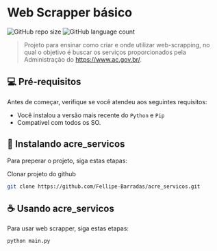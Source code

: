 # Web Scrapper básico
![GitHub repo size](https://img.shields.io/github/repo-size/Fellipe-Barradas/acre_servicos)
![GitHub language count](https://img.shields.io/github/languages/count/Fellipe-Barradas/acre_servicos)
> Projeto para ensinar como criar e onde utilizar web-scrapping, no qual o objetivo é buscar os serviços proporcionados pela Administração do https://www.ac.gov.br/.

## 💻 Pré-requisitos

Antes de começar, verifique se você atendeu aos seguintes requisitos:

- Você instalou a versão mais recente do `Python` e `Pip`
- Compativel com todos os SO.

## 🚀 Instalando acre_servicos

Para preperar o projeto, siga estas etapas:

Clonar projeto do github
``` Bash
git clone https://github.com/Fellipe-Barradas/acre_servicos.git
```
## ☕ Usando acre_servicos

Para usar web scrapper, siga estas etapas:

```
python main.py
```
